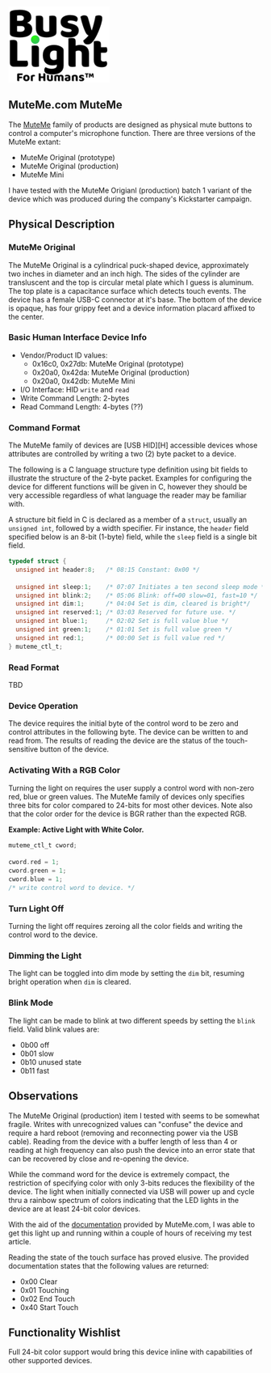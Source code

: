 ![Busylight Project Logo][0]

## MuteMe.com MuteMe

The [MuteMe][1] family of products are designed as physical mute buttons to
control a computer's microphone function. There are three versions of the
MuteMe extant:

- MuteMe Original (prototype)
- MuteMe Original (production)
- MuteMe Mini

I have tested with the MuteMe Origianl (production) batch 1 variant of
the device which was produced during the company's Kickstarter
campaign.

## Physical Description

### MuteMe Original

The MuteMe Original is a cylindrical puck-shaped device, approximately
two inches in diameter and an inch high. The sides of the cylinder are
transluscent and the top is circular metal plate which I guess is
aluminum. The top plate is a capacitance surface which detects touch
events. The device has a female USB-C connector at it's base. The
bottom of the device is opaque, has four grippy feet and a device
information placard affixed to the center.

### Basic Human Interface Device Info

- Vendor/Product ID values:
   - 0x16c0, 0x27db: MuteMe Original (prototype)
   - 0x20a0, 0x42da: MuteMe Original (production)
   - 0x20a0, 0x42db: MuteMe Mini
- I/O Interface: HID `write` and `read`
- Write Command Length: 2-bytes
- Read Command Length: 4-bytes (??)

### Command Format

The MuteMe family of devices are [USB HID][H] accessible devices
whose attributes are controlled by writing a two (2) byte packet to
a device.

The following is a C language structure type definition using bit
fields to illustrate the structure of the 2-byte packet. Examples
for configuring the device for different functions will be given
in C, however they should be very accessible regardless of what
language the reader may be familiar with. 

A structure bit field in C is declared as a member of a `struct`,
usually an `unsigned int`, followed by a width specifier. Fir
instance, the `header` field specified below is an 8-bit (1-byte)
field, while the `sleep` field is a single bit field.

```C
typedef struct {
  unsigned int header:8;   /* 08:15 Constant: 0x00 */

  unsigned int sleep:1;    /* 07:07 Initiates a ten second sleep mode */
  unsigned int blink:2;	   /* 05:06 Blink: off=00 slow=01, fast=10 */
  unsigned int dim:1;	   /* 04:04 Set is dim, cleared is bright*/
  unsigned int reserved:1; /* 03:03 Reserved for future use. */
  unsigned int blue:1;	   /* 02:02 Set is full value blue */
  unsigned int green:1;	   /* 01:01 Set is full value green */
  unsigned int red:1;      /* 00:00 Set is full value red */
} muteme_ctl_t;
```

### Read Format

TBD

### Device Operation

The device requires the initial byte of the control word to be zero
and control attributes in the following byte.  The device can be written
to and read from. The results of reading the device are the status of the
touch-sensitive button of the device. 

### Activating With a RGB Color

Turning the light on requires the user supply a control word with non-zero
red, blue or green values. The MuteMe family of devices only specifies three
bits for color compared to 24-bits for most other devices. Note also that
the color order for the device is BGR rather than the expected RGB.

**Example: Active Light with White Color.**
```C
muteme_ctl_t cword;
	
cword.red = 1;
cword.green = 1;
cword.blue = 1;
/* write control word to device. */
```

### Turn Light Off

Turning the light off requires zeroing all the color fields and writing
the control word to the device.

### Dimming the Light

The light can be toggled into dim mode by setting the `dim` bit, resuming
bright operation when `dim` is cleared.

### Blink Mode

The light can be made to blink at two different speeds by setting the
`blink` field. Valid blink values are:

- 0b00 off
- 0b01 slow
- 0b10 unused state
- 0b11 fast

## Observations

The MuteMe Original (production) item I tested with seems to be
somewhat fragile. Writes with unrecognized values can "confuse" the
device and require a hard reboot (removing and reconnecting power via
the USB cable). Reading from the device with a buffer length of less
than 4 or reading at high frequency can also push the device into an
error state that can be recovered by close and re-opening the device.

While the command word for the device is extremely compact, the
restriction of specifying color with only 3-bits reduces the
flexibility of the device. The light when initially connected via USB
will power up and cycle thru a rainbow spectrum of colors indicating
that the LED lights in the device are at least 24-bit color devices.

With the aid of the [documentation][2] provided by MuteMe.com, I was
able to get this light up and running within a couple of hours of
receiving my test article.

Reading the state of the touch surface has proved elusive. The provided
documentation states that the following values are returned:

- 0x00 Clear
- 0x01 Touching
- 0x02 End Touch
- 0x40 Start Touch


## Functionality Wishlist

Full 24-bit color support would bring this device inline with capabilities 
of other supported devices.


[0]: https://github.com/JnyJny/busylight/blob/master/docs/assets/BusyLightLogo.png
[1]: https://muteme.com
[2]: https://muteme.com/pages/muteme-hid-key
